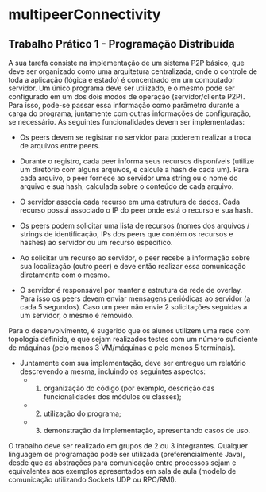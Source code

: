 # multipeerConnectivity

## Trabalho Prático 1 - Programação Distribuída

A sua tarefa consiste na implementação de um sistema P2P básico, que
deve ser organizado como uma arquitetura centralizada, onde o controle de toda
a aplicação (lógica e estado) é concentrado em um computador servidor. Um
único programa deve ser utilizado, e o mesmo pode ser configurado em um dos
dois modos de operação (servidor/cliente P2P). Para isso, pode-se passar essa
informação como parâmetro durante a carga do programa, juntamente com
outras informações de configuração, se necessário. As seguintes funcionalidades
devem ser implementadas:

- Os peers devem se registrar no servidor para poderem realizar a troca de
arquivos entre peers.

- Durante o registro, cada peer informa seus recursos disponíveis (utilize
um diretório com alguns arquivos, e calcule a hash de cada um). Para cada
arquivo, o peer fornece ao servidor uma string ou o nome do arquivo e sua
hash, calculada sobre o conteúdo de cada arquivo.

- O servidor associa cada recurso em uma estrutura de dados. Cada recurso
possui associado o IP do peer onde está o recurso e sua hash.
- Os peers podem solicitar uma lista de recursos (nomes dos arquivos /
strings de identificação, IPs dos peers que contém os recursos e hashes) ao
servidor ou um recurso específico.
- Ao solicitar um recurso ao servidor, o peer recebe a informação sobre sua
localização (outro peer) e deve então realizar essa comunicação
diretamente com o mesmo.
- O servidor é responsável por manter a estrutura da rede de overlay. Para
isso os peers devem enviar mensagens periódicas ao servidor (a cada 5
segundos). Caso um peer não envie 2 solicitações seguidas a um servidor,
o mesmo é removido.

Para o desenvolvimento, é sugerido que os alunos utilizem uma rede com
topologia definida, e que sejam realizados testes com um número suficiente de
máquinas (pelo menos 3 VM/máquinas e pelo menos 5 terminais). 

- Juntamente com sua implementação, deve ser entregue um relatório descrevendo a mesma,
incluindo os seguintes aspectos: 
  - 1) organização do código (por exemplo,
descrição das funcionalidades dos módulos ou classes); 
  - 2) utilização do programa; 
  - 3) demonstração da implementação, apresentando casos de uso.

O trabalho deve ser realizado em grupos de 2 ou 3 integrantes. Qualquer
linguagem de programação pode ser utilizada (preferencialmente Java), desde
que as abstrações para comunicação entre processos sejam e equivalentes aos
exemplos apresentados em sala de aula (modelo de comunicação utilizando
Sockets UDP ou RPC/RMI).
